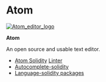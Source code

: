 # Atom



[![Atom\_editor\_logo](https://ethereum.consensys.net/hs-fs/hubfs/Atom_editor_logo.png?width=2000&name=Atom_editor_logo.png)](http://bit.ly/atom-devportal)

**Atom** 

An open source and usable text editor. 

* [Atom Solidity](http://bit.ly/atom-solidity-linter-devportal) [Linter](https://atom.io/packages/atom-solidity-linter)
* [Autocomplete-solidity](http://bit.ly/atom-autocomplete-devportal)
* [Language-solidity packages](http://bit.ly/atom-language-devportal)

